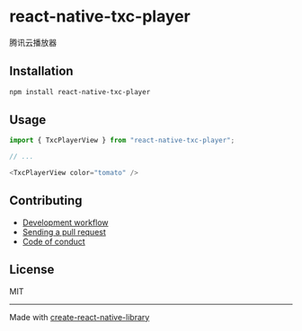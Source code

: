 # react-native-txc-player

腾讯云播放器

## Installation


```sh
npm install react-native-txc-player
```


## Usage


```js
import { TxcPlayerView } from "react-native-txc-player";

// ...

<TxcPlayerView color="tomato" />
```


## Contributing

- [Development workflow](CONTRIBUTING.md#development-workflow)
- [Sending a pull request](CONTRIBUTING.md#sending-a-pull-request)
- [Code of conduct](CODE_OF_CONDUCT.md)

## License

MIT

---

Made with [create-react-native-library](https://github.com/callstack/react-native-builder-bob)
